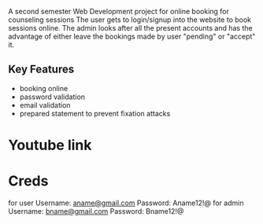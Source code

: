 A  second semester Web Development project for online booking for counseling sessions
The user gets to login/signup into the website to book sessions online. The admin looks after all the present accounts and has the advantage of either leave the bookings made by user "pending" or "accept" it.
## Key Features
- booking online
- password validation
- email validation
- prepared statement to prevent fixation attacks
# Youtube link
# Creds
for user
Username: aname@gmail.com
Password: Aname12!@
for admin
Username: bname@gmail.com
Password: Bname12!@

